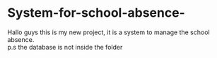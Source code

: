 # System-for-school-absence-
Hallo guys this is my new project, it is a system to manage the school absence.  
p.s the database is not inside the folder
